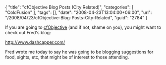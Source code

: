 {
	"title": "cfObjective Blog Posts (City Related)",
	"categories": [
		"ColdFusion"
	],
	"tags": [],
	"date": "2008-04-23T13:04:00+06:00",
	"url": "/2008/04/23/cfObjective-Blog-Posts-City-Related",
	"guid": "2784"
}

If you are going to <a href="http://www.cfobjective.com">cfObjective</a> (and if not, shame on you), you might want to check out Fred's blog:

<a href="http://www.dashcapper.com/">http://www.dashcapper.com/</a>

Fred wrote me today to say he was going to be blogging suggestions for food, sights, etc, that might be of interest to those attending.